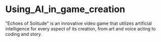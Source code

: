# Using_AI_in_game_creation
"Echoes of Solitude" is an innovative video game that utilizes artificial intelligence for every aspect of its creation, from art and voice acting to coding and story.
